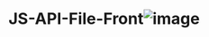 # JS-API-File-Front![image](https://user-images.githubusercontent.com/45212175/200915449-f186b257-b946-4fe4-8ebc-a3132d8a2b83.png)

